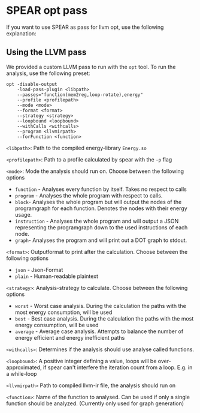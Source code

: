 # SPEAR opt pass

If you want to use SPEAR as pass for llvm opt, use the following explanation:

## Using the LLVM pass

We provided a custom LLVM pass to run with the `opt` tool. To run the analysis, use the following preset:

```
opt -disable-output 
    -load-pass-plugin <libpath>
    --passes="function(mem2reg,loop-rotate),energy"
    --profile <profilepath>
    --mode <mode> 
    --format <format> 
    --strategy <strategy> 
    --loopbound <loopbound> 
    --withCalls <withcalls>
    --program <llvmirpath>
    --forFunction <function>
```

`<libpath>`: Path to the compiled energy-library `Energy.so`

`<profilepath>`: Path to a profile calculated by spear with the `-p` flag

`<mode>`: Mode the analysis should run on. Choose between the following options
- `function` - Analyses every function by itself. Takes no respect to calls
- `program` - Analyses the whole program with respect to calls.
- `block`- Analyses the whole program but will output the nodes of the programgraph for each function. Denotes the nodes with their energy usage.
- `instruction` - Analyses the whole program and will output a JSON representing the programgraph down to the used instructions of each node.
- `graph`- Analyses the program and will print out a DOT graph to stdout.

`<format>`: Outputformat to print after the calculation. Choose between the following options
- `json` - Json-Format
- `plain` - Human-readable plaintext

`<strategy>`: Analysis-strategy to calculate. Choose between the following options
- `worst` - Worst case analysis. During the calculation the paths with the most energy consumption, will be used
- `best` - Best case analysis. During the calculation the paths with the most energy consumption, will be used
- `average` - Average case analysis. Attempts to balance the number of energy efficient and energy inefficient paths

`<withcalls>`: Determines if the analysis should use analyse called functions.

`<loopbound>`: A positive integer defining a value, loops will be over-approximated, if spear can't interfere the iteration count from a loop. E.g. in a while-loop

`<llvmirpath>` Path to compiled llvm-ir file, the analysis should run on

`<function>`: Name of the function to analysed. Can be used if only a single function should be analyzed. (Currently only used for graph generation)